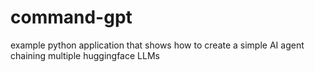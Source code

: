 # command-gpt
example python application that shows how to create a simple AI agent chaining multiple huggingface LLMs
